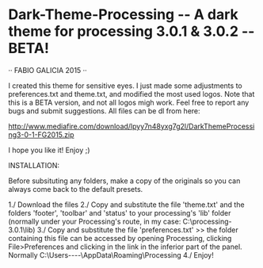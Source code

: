 # Dark-Theme-Processing  --  A dark theme for processing 3.0.1 & 3.0.2 -- BETA!

·· FABIO GALICIA 2015 ··

I created this theme for sensitive eyes. I just made some adjustments to preferences.txt and theme.txt, and modified the most used logos.
Note that this is a BETA version, and not all logos migh work. Feel free to report any bugs and submit suggestions. 
All files can be dl from here:

http://www.mediafire.com/download/lpyy7n48yxg7g2l/DarkThemeProcessing3-0-1-FG2015.zip

I hope you like it! Enjoy ;)

INSTALLATION:

Before subsituting any folders, make a copy of the originals so you can always come back to the default presets. 

1./ Download the files
2./ Copy and substitute the file 'theme.txt' and the folders 'footer', 'toolbar' and 'status' to your processing's 'lib' folder 
    (normally under your Processing's route, in my case: C:\processing-3.0.1\lib)
3./ Copy and substitute the file 'preferences.txt' >> the folder containing this file can be accessed 
    by opening Processing, clicking File>Preferences and clicking in the link in the inferior part of the panel. 
    Normally C:\Users\----\AppData\Roaming\Processing
4./ Enjoy!
